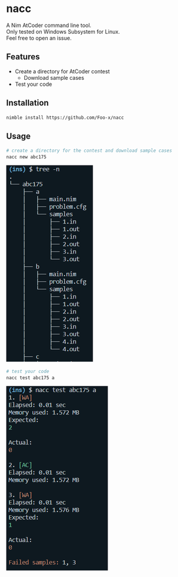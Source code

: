 # nacc

A Nim AtCoder command line tool.  
Only tested on Windows Subsystem for Linux.  
Feel free to open an issue.


## Features

- Create a directory for AtCoder contest
    - Download sample cases
- Test your code


## Installation

```sh
nimble install https://github.com/Foo-x/nacc
```


## Usage

```sh
# create a directory for the contest and download sample cases
nacc new abc175
```

![](./static/nacc_new.PNG)

```sh
# test your code
nacc test abc175 a
```

![](./static/nacc_test.PNG)
